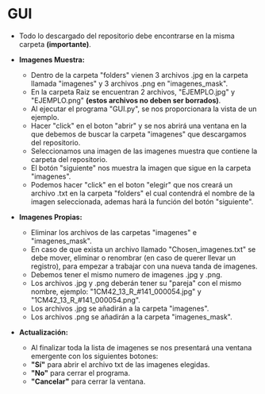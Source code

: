 # GUI

- Todo lo descargado del repositorio debe encontrarse en la misma carpeta **(importante)**.

- **Imagenes Muestra:**
  - Dentro de la carpeta "folders" vienen 3 archivos .jpg en la carpeta llamada "imagenes"  y 3 archivos .png en "imagenes_mask".
  - En la carpeta Raiz se encuentran 2 archivos, "EJEMPLO.jpg" y "EJEMPLO.png" **(estos archivos no deben ser borrados)**. 
  - Al ejecutar el programa "GUI.py", se nos proporcionara la vista de un ejemplo.
  - Hacer "click" en el boton "abrir" y se nos abrirá una ventana en la que debemos de buscar la carpeta "imagenes" que descargamos del repositorio.
  - Seleccionamos una imagen de las imagenes muestra que contiene la carpeta del repositorio.
  - El botón "siguiente" nos muestra la imagen que sigue en la carpeta "imagenes".
  - Podemos hacer "click" en el boton "elegir" que nos creará un archivo .txt en la carpeta "folders" el cual contendrá el nombre de la imagen seleccionada, ademas hará la función del botón "siguiente".

- **Imagenes Propias:**
  - Eliminar los archivos de las carpetas "imagenes" e "imagenes_mask".
  - En caso de que exista un archivo llamado "Chosen_imagenes.txt" se debe mover, eliminar o renombrar (en caso de querer llevar un registro), para empezar a trabajar con una nueva tanda de imagenes.
  - Debemos tener el mismo numero de imagenes .jpg y .png.
  - Los archivos .jpg y .png deberán tener su "pareja" con el mismo nombre, ejemplo: "1CM42_13_R_#141_000054.jpg" y "1CM42_13_R_#141_000054.png".
  - Los archivos .jpg se añadirán a la carpeta "imagenes".
  - Los archivos .png se añadirán a la carpeta "imagenes_mask".
- **Actualización:**
   - Al finalizar toda la lista de imagenes se nos presentará una ventana emergente con los siguientes botones:
   - **"Sí"** para abrir el archivo txt de las imagenes elegidas.
   - **"No"** para cerrar el programa.
   - **"Cancelar"** para cerrar la ventana.
